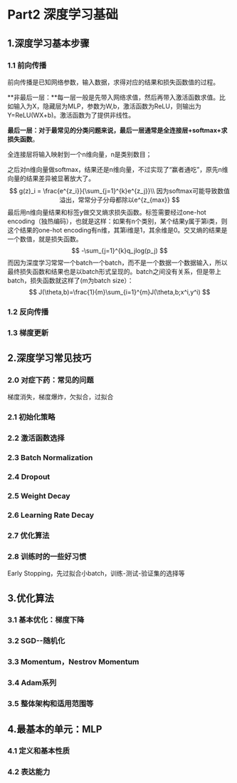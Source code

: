 # Part2 深度学习基础

## 1.深度学习基本步骤

### 1.1 前向传播

前向传播是已知网络参数，输入数据，求得对应的结果和损失函数值的过程。

**非最后一层：**每一层一般是先带入网络求值，然后再带入激活函数求值。比如输入为X，隐藏层为MLP，参数为W,b，激活函数为ReLU，则输出为Y=ReLU(WX+b)。激活函数为了提供非线性。

**最后一层：**对于最常见的分类问题来说，最后一层通常是**全连接层+softmax+求损失函数**。

全连接层将输入映射到一个n维向量，n是类别数目；

之后对n维向量做softmax，结果还是n维向量，不过实现了“赢者通吃”，原先n维向量的结果差异被显著放大了。
$$
g(z)_i = \frac{e^{z_i}}{\sum_{j=1}^{k}e^{z_j}}\\
因为softmax可能导致数值溢出，常常分子分母都除以e^{z_{max}}
$$
最后用n维向量结果和标签y做交叉熵求损失函数。标签需要经过one-hot encoding（独热编码），也就是这样：如果有n个类别，某个结果y属于第i类，则这个结果的one-hot encoding有n维，其第i维是1，其余维是0。交叉熵的结果是一个数值，就是损失函数。
$$
-\sum_{j=1}^{k}q_jlog(p_j)
$$
而因为深度学习常常一个batch一个batch，而不是一个数据一个数据输入，所以最终损失函数和结果也是以batch形式呈现的。batch之间没有关系，但是带上batch，损失函数就这样了(m为batch size）：
$$
J(\theta,b)=\frac{1}{m}\sum_{i=1}^{m}J(\theta,b;x^i,y^i)
$$


### 1.2 反向传播



### 1.3 梯度更新





## 2.深度学习常见技巧

### 2.0 对症下药：常见的问题

梯度消失，梯度爆炸，欠拟合，过拟合



### 2.1 初始化策略



### 2.2 激活函数选择



### 2.3 Batch Normalization



### 2.4 Dropout



### 2.5 Weight Decay



### 2.6 Learning Rate Decay



### 2.7 优化算法



### 2.8 训练时的一些好习惯

Early Stopping，先过拟合小batch，训练-测试-验证集的选择等



## 3.优化算法

### 3.1 基本优化：梯度下降



### 3.2 SGD--随机化



### 3.3 Momentum，Nestrov Momentum



### 3.4 Adam系列



### 3.5 整体架构和适用范围等



## 4.最基本的单元：MLP

### 4.1 定义和基本性质



### 4.2 表达能力